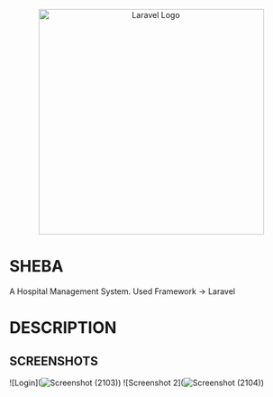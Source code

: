 <p align="center"><a href="https://laravel.com" target="_blank"><img src="https://raw.githubusercontent.com/laravel/art/master/logo-lockup/5%20SVG/2%20CMYK/1%20Full%20Color/laravel-logolockup-cmyk-red.svg" width="400" alt="Laravel Logo"></a></p>

# SHEBA
A Hospital Management System.
Used Framework -> Laravel
# DESCRIPTION

## SCREENSHOTS

![Login](![Screenshot (2103)](https://github.com/sa2003/SHEBA/assets/86835889/8f24c96d-2e05-4cc0-a825-238d79818e42))
![Screenshot 2](![Screenshot (2104)](https://github.com/sa2003/SHEBA/assets/86835889/c0e581ed-5099-47ca-95a7-c2bba47d3b8d))
